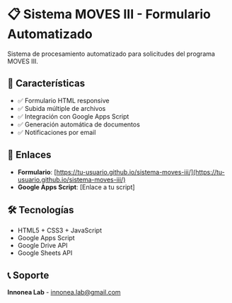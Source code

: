 # 📋 Sistema MOVES III - Formulario Automatizado

Sistema de procesamiento automatizado para solicitudes del programa MOVES III.

## 🚀 Características
- ✅ Formulario HTML responsive
- ✅ Subida múltiple de archivos
- ✅ Integración con Google Apps Script
- ✅ Generación automática de documentos
- ✅ Notificaciones por email

## 🔗 Enlaces
- **Formulario**: [https://tu-usuario.github.io/sistema-moves-iii/](https://tu-usuario.github.io/sistema-moves-iii/)
- **Google Apps Script**: [Enlace a tu script]

## 🛠️ Tecnologías
- HTML5 + CSS3 + JavaScript
- Google Apps Script
- Google Drive API
- Google Sheets API

## 📞 Soporte
**Innonea Lab** - innonea.lab@gmail.com
